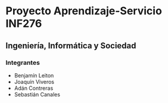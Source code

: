 # Proyecto Aprendizaje-Servicio INF276
## Ingeniería, Informática y Sociedad

### Integrantes
- Benjamín Leiton
- Joaquín Viveros
- Adán Contreras
- Sebastián Canales
